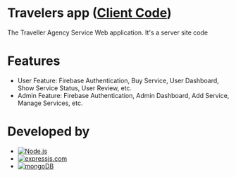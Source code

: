 # Travelers app ([Client Code](https://github.com/dhimanroyit/travelers_client))

The Traveller Agency Service Web application.
It's a server site code

# Features

- User Feature: Firebase Authentication, Buy Service, User Dashboard, Show Service Status, User Review, etc.
- Admin Feature: Firebase Authentication, Admin Dashboard, Add Service, Manage Services, etc.

# Developed by

- [![Node.js](https://img.shields.io/badge/Node.js-43853D?style=for-the-badge&logo=node.js&logoColor=white)](https://nodejs.org/en/)
- [![expressjs.com](https://img.shields.io/badge/Express.js-000000?style=for-the-badge&logo=express&logoColor=white)](https://expressjs.com/)
- [![mongoDB](https://img.shields.io/badge/MongoDB-4EA94B?style=for-the-badge&logo=mongodb&logoColor=white)](https://www.mongodb.com/)
